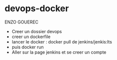 ﻿# devops-docker
ENZO GOUEREC  
- Creer un dossier devops  
- creer un dockerfile  
- lancer le docker : docker pull de jenkins/jenkis:lts  
- puis docker run  
- Aller sur la page jenkins et se creer un compte
